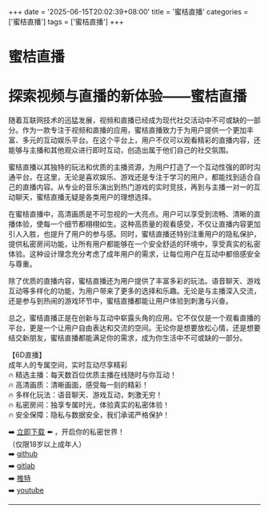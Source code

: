 +++
date = '2025-06-15T20:02:39+08:00'
title = '蜜桔直播'
categories = ['蜜桔直播']
tags = ['蜜桔直播']
+++

# 蜜桔直播

# 探索视频与直播的新体验——蜜桔直播

随着互联网技术的迅猛发展，视频和直播已经成为现代社交活动中不可或缺的一部分。作为一款专注于视频和直播的应用，蜜桔直播致力于为用户提供一个更加丰富、多元的互动娱乐平台。在这个平台上，用户不仅可以观看精彩的直播内容，还能够与主播和其他观众进行即时互动，创造出属于他们自己的社交氛围。

蜜桔直播以其独特的玩法和优质的主播资源，为用户打造了一个互动性强的即时沟通平台。在这里，无论是喜欢娱乐、游戏还是专注于学习的用户，都能找到适合自己的直播内容。从专业的音乐演出到热门游戏的实时竞技，再到与主播一对一的互动聊天，蜜桔直播无疑是各类用户的理想选择。

在蜜桔直播中，高清画质是不可忽视的一大亮点。用户可以享受到流畅、清晰的直播体验，使每一个细节都栩栩如生。这种高质量的观看感受，不仅让直播内容更加引人入胜，也提升了用户的参与感。同时，蜜桔直播还特别注重用户的隐私保护，提供私密房间功能，让所有用户都能够在一个安全舒适的环境中，享受真实的私密体验。这种设计理念充分考虑了成年用户的需求，让每位用户在互动中都倍感安全与尊重。

除了优质的直播内容，蜜桔直播还为用户提供了丰富多彩的玩法。语音聊天、游戏互动等多样化的功能，为用户带来了更多的选择和乐趣。无论是与主播深入交流，还是参与到热闹的游戏环节中，蜜桔直播都能让用户体验到刺激与兴奋。

总之，蜜桔直播正是在创新与互动中崭露头角的应用。它不仅仅是一个观看直播的平台，更是一个让用户自由表达和交流的空间。无论你是想要放松心情，还是想要结交新朋友，蜜桔直播都能满足你的需求，成为你生活中不可或缺的一部分。

【6D直播】  
成年人的专属空间，实时互动尽享精彩  
🔥 精选主播：每天数百位优质主播在线随时与你互动！  
🔥 高清画质：清晰画面，感受每一刻的精彩！  
🔥 多样化玩法：语音聊天、游戏互动，刺激无穷！  
🔥 私密房间：独享专属时光，体验真实的私密体验！  
🔥 安全保障：隐私与数据安全，我们承诺严格保护！  

➡️ [立即下载](https://down123.s3.ap-east-1.amazonaws.com/down/down.html?channelCode=blog) ⬅️ ，开启你的私密世界！  
（仅限18岁以上成年人）  
➡️ [github](https://aldult-live.github.io/)  
➡️ [gitlab](https://seo-09598d.gitlab.io/)  
➡️ [推特](https://x.com/wegame33)  
➡️ [youtube](https://www.youtube.com/@6Dlive)

---

